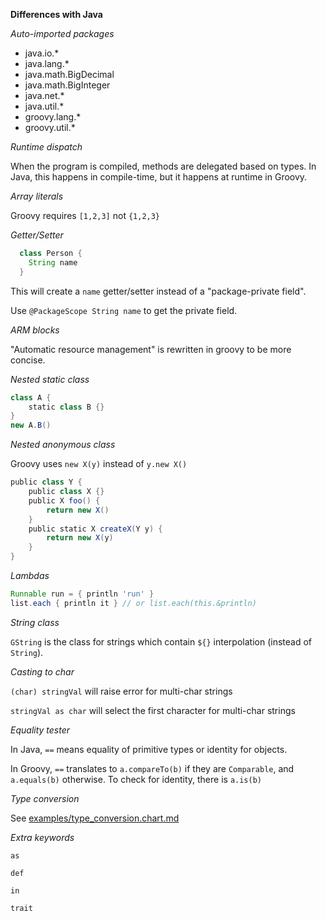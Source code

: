 **Differences with Java**

_Auto-imported packages_

- java.io.*
- java.lang.*
- java.math.BigDecimal
- java.math.BigInteger
- java.net.*
- java.util.*
- groovy.lang.*
- groovy.util.*

_Runtime dispatch_

When the program is compiled, methods are delegated based on types. In Java, this happens in compile-time, but it happens at runtime in Groovy.

_Array literals_

Groovy requires `[1,2,3]` not `{1,2,3}`

_Getter/Setter_

```java
  class Person {
    String name
  }
```

This will create a `name` getter/setter instead of a "package-private field".

Use `@PackageScope String name` to get the private field. 

_ARM blocks_

"Automatic resource management" is rewritten in groovy to be more concise. 

_Nested static class_

```groovy
class A {
    static class B {}
}
new A.B()
```

_Nested anonymous class_

Groovy uses `new X(y)` instead of `y.new X()`

```groovy
public class Y {
    public class X {}
    public X foo() {
        return new X()
    }
    public static X createX(Y y) {
        return new X(y)
    }
}
```

_Lambdas_

```groovy
Runnable run = { println 'run' }
list.each { println it } // or list.each(this.&println)
```

_String class_

`GString` is the class for strings which contain `${}` interpolation (instead of `String`).

_Casting to char_

`(char) stringVal` will raise error for multi-char strings

`stringVal as char` will select the first character for multi-char strings

_Equality tester_

In Java, `==` means equality of primitive types or identity for objects.

In Groovy, `==` translates to `a.compareTo(b)` if they are `Comparable`, and `a.equals(b)` otherwise. To check for identity, there is `a.is(b)`

_Type conversion_

See [examples/type_conversion.chart.md](examples/type_conversion.chart.md)

_Extra keywords_

`as`

`def`

`in`

`trait`